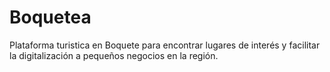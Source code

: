 # Boquetea

Plataforma turistica en Boquete para encontrar lugares de interés y facilitar la digitalización a pequeños negocios en la región.

